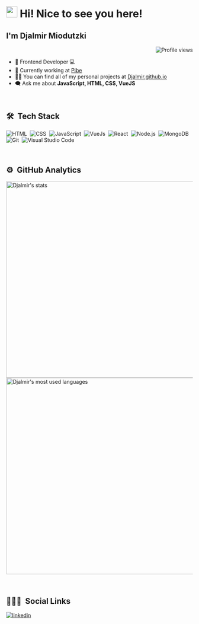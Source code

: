 <h1 align="left"><img src="https://raw.githubusercontent.com/kaueMarques/kaueMarques/master/hi.gif" width="30px"> Hi! Nice to see you here!</h1>
<h2>I'm Djalmir Miodutzki</h2>
<p align="right"> <img src="https://komarev.com/ghpvc/?username=Djalmir&color=blue" alt="Profile views" /> </p>

- 📱 Frontend Developer 💻
- 📸 Currently working at [Pibe](https://www.linkedin.com/company/pibe-inc.)
- 👨‍💻 You can find all of my personal projects at [Djalmir.github.io](https://djalmir.github.io)
- 🗨 Ask me about **JavaScript, HTML, CSS, VueJS**

<br>

## 🛠 &nbsp;Tech Stack

![HTML](https://img.shields.io/badge/-HTML-05122A?style=flat&logo=HTML5)&nbsp;
![CSS](https://img.shields.io/badge/-CSS-05122A?style=flat&logo=CSS3&logoColor=1572B6)&nbsp;
![JavaScript](https://img.shields.io/badge/-JavaScript-05122A?style=flat&logo=javascript)&nbsp;
![VueJs](https://img.shields.io/badge/-Vue.js-05122A?style=flat&logo=vue.js)&nbsp;
![React](https://img.shields.io/badge/-React-05122A?style=flat&logo=react)&nbsp;
![Node.js](https://img.shields.io/badge/-Node.js-05122A?style=flat&logo=node.js)&nbsp;
![MongoDB](https://img.shields.io/badge/-MongoDB-05122A?style=flat&logo=mongodb)&nbsp;
![Git](https://img.shields.io/badge/-Git-05122A?style=flat&logo=git)&nbsp;
![Visual Studio Code](https://img.shields.io/badge/-Visual%20Studio%20Code-05122A?style=flat&logo=visual-studio-code&logoColor=007ACC)&nbsp;

<br>

## ⚙️ &nbsp;GitHub Analytics

<p align="left">
<img width="530em" src="https://github-readme-stats.vercel.app/api?username=Djalmir&show_icons=true&theme=vision-friendly-dark" alt="Djalmir's stats"/>
<img width="530em" src="https://github-readme-stats.vercel.app/api/top-langs/?username=Djalmir&layout=compact&theme=vision-friendly-dark" alt="Djalmir's most used languages"/>
</p>

<br>

## 👨🏽‍🦲 &nbsp;Social Links

<p align="left">
<a href="https://linkedin.com/in/djalmir-miodutzki" target="_blank">
  <img align="center" src="https://img.shields.io/badge/-Djalmir%20Miodutzki-05122A?style=flat&logo=linkedin" alt="linkedin"/>
</a>
</p>
